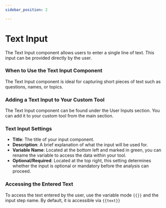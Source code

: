 ```yaml
---
sidebar_position: 2

---
```

# Text Input

The Text Input component allows users to enter a single line of text. This input can be provided directly by the user.

### When to Use the Text Input Component

The Text Input component is ideal for capturing short pieces of text such as questions, names, or topics.

### Adding a Text Input to Your Custom Tool

The Text Input component can be found under the User Inputs section. You can add it to your custom tool from the main section.

<!-- <Image> -->

### Text Input Settings

- **Title**: The title of your input component.
- **Description**: A brief explanation of what the input will be used for.
- **Variable Name**: Located at the bottom left and marked in green, you can rename the variable to access the data within your tool.
- **Optional/Required**: Located at the top right, this setting determines whether the input is optional or mandatory before the analysis can proceed.

<!-- <Image> -->

### Accessing the Entered Text

To access the text entered by the user, use the variable mode `{{}}` and the input step name. By default, it is accessible via `{{text}}`